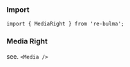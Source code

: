   ### Import
  
  `import { MediaRight } from 're-bulma';`
  
  ### Media Right

  see. `<Media />`

